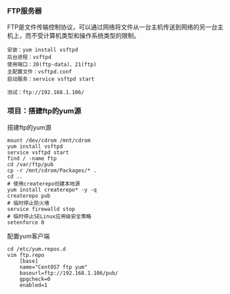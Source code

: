 ### FTP服务器 ###
FTP是文件传输控制协议，可以通过网络将文件从一台主机传送到网络的另一台主机上，而不受计算机类型和操作系统类型的限制。

	安装：yum install vsftpd
	后台进程：vsftpd
	使用端口：20(ftp-data)、21(ftp)
	主配置文件：vsftpd.conf
	启动服务：service vsftpd start
	
	测试：ftp://192.168.1.106/

### 项目：搭建ftp的yum源 ###

搭建ftp的yum源

	mount /dev/cdrom /mnt/cdrom
	yum install vsftpd
	service vsftpd start
	find / -name ftp
	cd /var/ftp/pub
	cp -r /mnt/cdrom/Packages/* .
	cd ..
	# 使用createrepo创建本地源
	yum install createrepo* -y -q
	createrepo pub
	# 临时停止防火墙
	service firewalld stop
	# 临时停止SELinux应用级安全策略
	setenforce 0
		
配置yum客户端

	cd /etc/yum.repos.d
	vim ftp.repo
		[base]
		name="CentOS7 ftp yum"
		baseurl=ftp://192.168.1.106/pub/
		gpgcheck=0
		enabled=1
